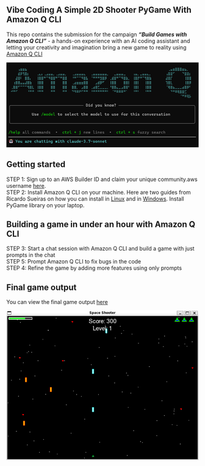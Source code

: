## Vibe Coding A Simple 2D Shooter PyGame With Amazon Q CLI

This repo contains the submission for the campaign ***“Build Games with Amazon Q CLI”*** - a hands-on experience with an AI coding assistant and letting your creativity and imagination bring a new game to reality using [Amazon Q CLI](https://aws.amazon.com/blogs/devops/introducing-the-enhanced-command-line-interface-in-amazon-q-developer/)

![Amazon Q CLI](images/Amazon%20Q%20Connect.png)

## Getting started
STEP 1: Sign up to an AWS Builder ID and claim your unique community.aws username [here](https://community.aws/builderid?trk=b085178b-f0cb-447b-b32d-bd0641720467&sc_channel=el). <br/>
STEP 2: Install Amazon Q CLI on your machine. Here are two guides from Ricardo Sueiras on how you can install in [Linux](https://community.aws/content/2ulGwNwLFj5grS8hXJBMCN78Qwl/the-essential-guide-to-installing-amazon-q-developer-cli-on-linux) and in [Windows](https://community.aws/content/2v5PptEEYT2y0lRmZbFQtECA66M/the-essential-guide-to-installing-amazon-q-developer-cli-on-windows). Install PyGame library on your laptop.

## Building a game in under an hour with Amazon Q CLI
STEP 3: Start a chat session with Amazon Q CLI and build a game with just prompts in the chat <br/>
STEP 5: Prompt Amazon Q CLI to fix bugs in the code <br/> 
STEP 4: Refine the game by adding more features using only prompts <br/>

## Final game output

You can view the final game output [here]([images/Game%20Demo.mp4](https://drive.google.com/file/d/17oQ-O_15PlyYQczGv_sje9Lj0fcst3H5/view?usp=sharing))

![2D shooter game](images/Fix%20Invisible%20Bullet%20Bug.png)
